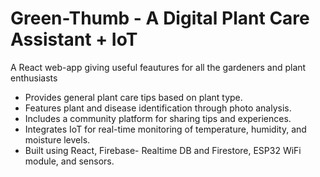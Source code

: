 # Green-Thumb - A Digital Plant Care Assistant + IoT

A React web-app giving useful feautures for all the gardeners and plant enthusiasts

- Provides general plant care tips based on plant type.
- Features plant and disease identification through photo analysis.
- Includes a community platform for sharing tips and experiences.
- Integrates IoT for real-time monitoring of temperature, humidity, and moisture levels.
- Built using React, Firebase- Realtime DB and Firestore, ESP32 WiFi module, and sensors.
